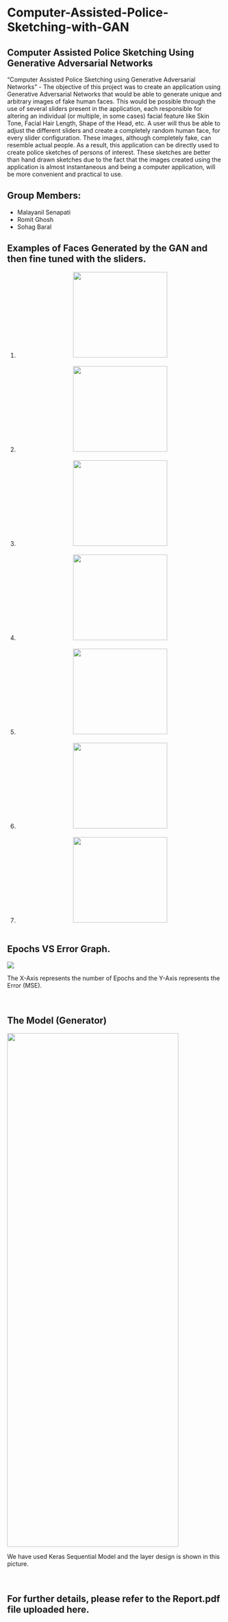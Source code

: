 # Computer-Assisted-Police-Sketching-with-GAN
<h2>Computer Assisted Police Sketching Using Generative Adversarial Networks</h2>

“Computer Assisted Police Sketching using Generative Adversarial  Networks” - The objective of this project was to create an application using Generative Adversarial Networks that would be able to generate unique and arbitrary images of fake human faces. This would be possible through the use of several sliders present in the application, each responsible for altering an individual (or multiple, in some cases) facial feature like Skin Tone, Facial Hair Length, Shape of the Head, etc. A user will thus be able to adjust the different sliders and create a completely random human face, for every slider configuration. These images, although completely fake, can resemble actual people. As a result, this application can be directly used to create police sketches of persons of interest. These sketches are better than hand drawn sketches due to the fact that the images created using the application is almost instantaneous and being a computer application, will be more convenient and practical to use. 

<h2>Group Members: </h2>
<ul>
  <li> Malayanil Senapati </li>
  <li> Romit Ghosh </li>
  <li> Sohag Baral </li>
</ul>
  
 <h2>Examples of Faces Generated by the GAN and then fine tuned with the sliders.</h2>
 <center>
 <ol>
    <li> <img src = "https://github.com/sohagbaral/Computer-Assisted-Police-Sketching-with-GAN/blob/master/Generated%20Faces/Gen_1.jpg" height = 200 width = 220> </li> <br>
    <li> <img src = "https://github.com/sohagbaral/Computer-Assisted-Police-Sketching-with-GAN/blob/master/Generated%20Faces/Gen_2.jpg" height = 200 width = 220> </li> <br>
    <li> <img src = "https://github.com/sohagbaral/Computer-Assisted-Police-Sketching-with-GAN/blob/master/Generated%20Faces/Gen_3.jpg" height = 200 width = 220> </li> <br>
    <li> <img src = "https://github.com/sohagbaral/Computer-Assisted-Police-Sketching-with-GAN/blob/master/Generated%20Faces/Gen_4.jpg" height = 200 width = 220> </li> <br>
    <li> <img src = "https://github.com/sohagbaral/Computer-Assisted-Police-Sketching-with-GAN/blob/master/Generated%20Faces/Gen_5.jpg" height = 200 width = 220> </li> <br>
    <li> <img src = "https://github.com/sohagbaral/Computer-Assisted-Police-Sketching-with-GAN/blob/master/Generated%20Faces/Gen_6.jpg" height = 200 width = 220> </li> <br>
    <li> <img src = "https://github.com/sohagbaral/Computer-Assisted-Police-Sketching-with-GAN/blob/master/Generated%20Faces/Gen_7.jpg" height = 200 width = 220> </li> <br>
 </ol>
 </center>
 <h2>Epochs VS Error Graph.</h2>
 <img src = "https://github.com/sohagbaral/Computer-Assisted-Police-Sketching-with-GAN/blob/master/X-Epochs%20vs%20Y-Error.png">
 <p> The X-Axis represents the number of Epochs and the Y-Axis represents the Error (MSE). </p><br>
 
 <h2>The Model (Generator)</h2>
 <img src = "https://github.com/sohagbaral/Computer-Assisted-Police-Sketching-with-GAN/blob/master/Model%20PNG.png" height = 1200 width = 400>
 <p> We have used Keras Sequential Model and the layer design is shown in this picture. </p><br>
 
 <h2>For further details, please refer to the Report.pdf file uploaded here. </h2>
